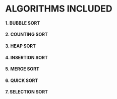 # ALGORITHMS INCLUDED

#### 1. BUBBLE SORT
#### 2. COUNTING SORT
#### 3. HEAP SORT
#### 4. INSERTION SORT
#### 5. MERGE SORT
#### 6. QUICK SORT
#### 7. SELECTION SORT
